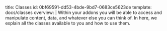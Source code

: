 title: Classes
id: 0bf69591-dd53-4bde-9bd7-0683ce5623de
template: docs/classes
overview: |
  Within your addons you will be able to access and manipulate content, data, and whatever else you can think of.
  In here, we explain all the classes available to you and how to use them.
